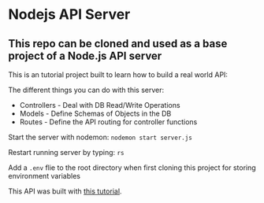 # Nodejs API Server

## This repo can be cloned and used as a base project of a Node.js API server

This is an tutorial project built to learn how to build a real world API:

The different things you can do with this server:
<ul>
  <li>Controllers - Deal with DB Read/Write Operations</li>
  <li>Models - Define Schemas of Objects in the DB</li>
  <li>Routes - Define the API routing for controller functions</li>
</ul>

Start the server with nodemon: ```nodemon start server.js```

Restart running server by typing: ```rs```

Add a ```.env``` flie to the root directory when first cloning this project for storing environment variables

This API was built with [this tutorial](https://www.codementor.io/olatundegaruba/nodejs-restful-apis-in-10-minutes-q0sgsfhbd).
